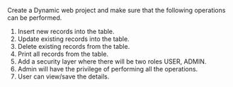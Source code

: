Create a Dynamic web project and make sure that the following operations can be performed.

1.	Insert new records into the table.
2.	Update existing records into the table.
3.	Delete existing records from the table.
4.	Print all records from the table.
5.	Add a security layer where there will be two roles USER, ADMIN.
6.	Admin will have the privilege of performing all the operations.
7.	User can view/save the details.
